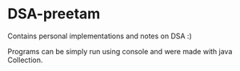 # DSA-preetam
Contains personal implementations and notes on DSA 
:)

Programs can be simply run using console and were made with java Collection.

